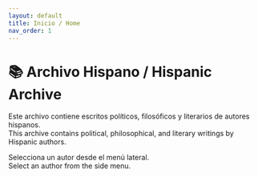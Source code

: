 ```yaml
---
layout: default
title: Inicio / Home
nav_order: 1
---
```


# 📚 Archivo Hispano / Hispanic Archive

Este archivo contiene escritos políticos, filosóficos y literarios de autores hispanos.  
This archive contains political, philosophical, and literary writings by Hispanic authors.

Selecciona un autor desde el menú lateral.  
Select an author from the side menu.
